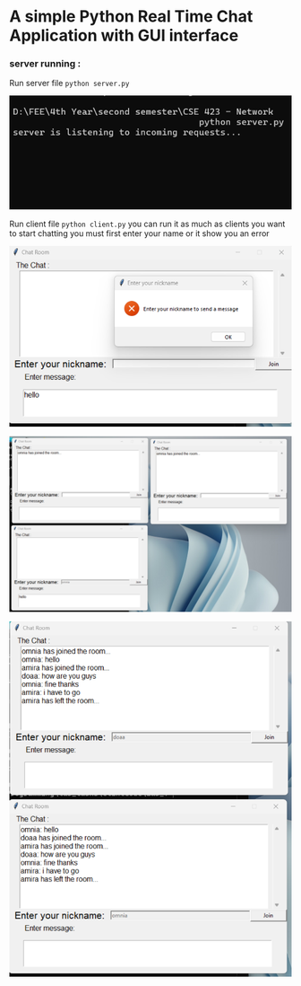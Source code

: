  
# A simple Python Real Time Chat Application with GUI interface 


### server running : 

 Run server file `python server.py`

![server running](server_running.png)


  Run client file  `python client.py` you can run it as much as clients you want
  to start chatting you must first enter your name or it show you an error
	
![error show](error.png)


![joining](joining.png)



![leaving](leave.png)


  

	 

  

